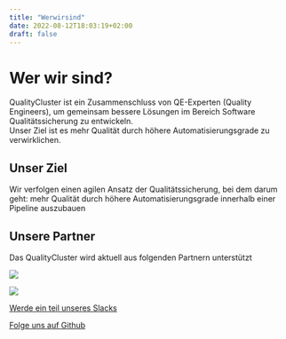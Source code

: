 ```yaml
---
title: "Werwirsind"
date: 2022-08-12T18:03:19+02:00
draft: false
---
```


Wer wir sind?
=============


QualityCluster ist ein Zusammenschluss von QE-Experten (Quality Engineers), um gemeinsam bessere Lösungen im Bereich Software Qualitätssicherung zu entwickeln.   
Unser Ziel ist es mehr Qualität durch höhere Automatisierungsgrade zu verwirklichen.

Unser Ziel
----------

Wir verfolgen einen agilen Ansatz der Qualitätssicherung, bei dem darum geht: mehr Qualität durch höhere Automatisierungsgrade innerhalb einer Pipeline auszubauen

Unsere Partner
--------------

Das QualityCluster wird aktuell aus folgenden Partnern unterstützt

[![](https://qualitycluster.de/wp-content/uploads/2021/07/Bildschirmfoto202021-06-2320um2010.31.31.png)](boiman.solutions)

[![](https://qualitycluster.de/wp-content/uploads/2021/08/Logo_Klebeposter_2-1024x224.png)](https://www.gs-itcon.de)

[Werde ein teil unseres Slacks](https://join.slack.com/t/quality-cluster/shared_invite/zt-z4usjkj8-k8~inLUSj~NAvSZKXjsYCw)

[Folge uns auf Github](https://join.slack.com/t/quality-cluster/shared_invite/zt-z4usjkj8-k8~inLUSj~NAvSZKXjsYCwhttps://github.com/qualitycluster)

